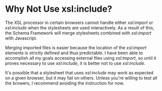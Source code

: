 # Why Not Use xsl:include?

The XSL processor in certain browsers cannot handle either _xsl:import_ or _xsl:include_
when the stylesheets are used interactively.  As a result of this, the Schema Framework
will merge stylesheets combined with _xsl:import_ with Javascript.

Merging imported files is easier because the location of the _xsl:import_ elements
is strictly defined and thus predictable.  I have been able to accomplish all my goals
accessing external files using _xsl:import_, so until it proves necessary to
use _xsl:include_, it is better not to use _xsl:include_.

It's possible that a stylesheet that uses _xsl:include_ may work as expected on a
given browser, but it may fail on others.  Unless you're willing to test all the
browers, I recommend avoiding the instruction for now.  


